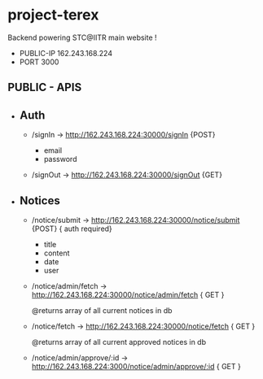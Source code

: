# project-terex

Backend powering STC@IITR main website ! 

* PUBLIC-IP 162.243.168.224
* PORT 3000


## PUBLIC - APIS

* ## Auth

  * /signIn   ->  http://162.243.168.224:30000/signIn  {POST}
    * email
    * password
  
  * /signOut    ->  http://162.243.168.224:30000/signOut {GET}

* ## Notices

  * /notice/submit   ->  http://162.243.168.224:30000/notice/submit {POST} { auth required} 
    * title
    * content 
    * date 
    * user 

  * /notice/admin/fetch  ->    http://162.243.168.224:30000/notice/admin/fetch { GET }

    @returns array of all current notices in db 


  * /notice/fetch  ->    http://162.243.168.224:30000/notice/fetch { GET }
  
    @returns array of all current approved notices in db 



   * /notice/admin/approve/:id  ->    http://162.243.168.224:3000/notice/admin/approve/:id { GET }

